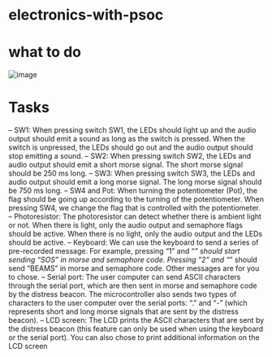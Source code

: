 # electronics-with-psoc

# what to do 

![image](https://user-images.githubusercontent.com/44835548/208648176-f7843be6-94c6-4a3c-b8a1-7575c27f02ab.png)

# Tasks
– SW1: When pressing switch SW1, the LEDs should light up and the audio output should
emit a sound as long as the switch is pressed. When the switch is unpressed, the LEDs should
go out and the audio output should stop emitting a sound.
– SW2: When pressing switch SW2, the LEDs and audio output should emit a short morse
signal. The short morse signal should be 250 ms long.
– SW3: When pressing switch SW3, the LEDs and audio output should emit a long morse
signal. The long morse signal should be 750 ms long.
– SW4 and Pot: When turning the potentiometer (Pot), the flag should be going up according
to the turning of the potentiometer. When pressing SW4, we change the flag that is controlled
with the potentiometer.
– Photoresistor: The photoresistor can detect whether there is ambient light or not. When
there is light, only the audio output and semaphore flags should be active. When there is no
light, only the audio output and the LEDs should be active.
– Keyboard: We can use the keyboard to send a series of pre-recorded message. For example,
pressing “1” and “*” should start sending “SOS” in morse and semaphore code. Pressing “2”
and “*” should send “BEAMS” in morse and semaphore code. Other messages are for you to
chose.
– Serial port: The user computer can send ASCII characters through the serial port, which
are then sent in morse and semaphore code by the distress beacon. The microcontroller also
sends two types of characters to the user computer over the serial ports: “.” and “-” (which
represents short and long morse signals that are sent by the distress beacon).
– LCD screen: The LCD prints the ASCII characters that are sent by the distress beacon (this
feature can only be used when using the keyboard or the serial port). You can also chose to
print additional information on the LCD screen
